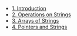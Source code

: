 - [1. Introduction](1__Introduction/readme.md) 
- [2. Operations on Strings](2__Operations_on_Strings/readme.md) 
- [3. Arrays of Strings](3__Arrays_of_Strings/readme.md) 
- [4. Pointers and Strings](4__Pointers_and_Strings/readme.md) 
